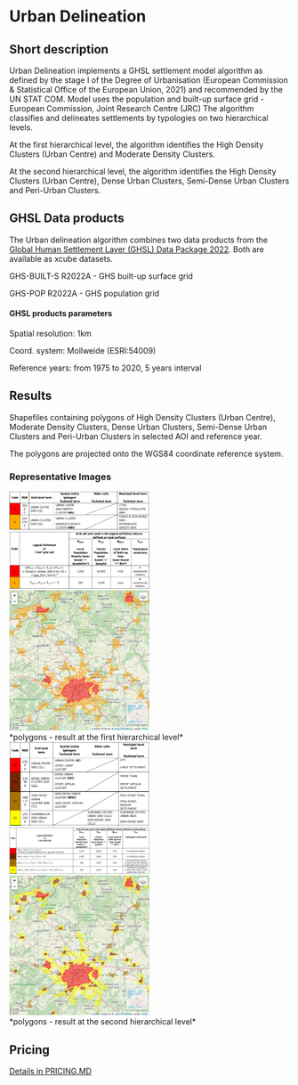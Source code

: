 # Urban Delineation

## Short description 

Urban Delineation implements a GHSL settlement model algorithm as defined by the stage I of the Degree of Urbanisation (European Commission & Statistical Office of the European Union, 2021) and recommended by the UN STAT COM. Model uses the population and built-up surface grid - European Commission, Joint Research Centre (JRC)
The algorithm classifies and delineates settlements by typologies on two hierarchical levels.

At the first hierarchical level, the algorithm identifies the High Density Clusters (Urban Centre) and Moderate Density Clusters.

At the second hierarchical level, the algorithm identifies the High Density Clusters (Urban Centre), Dense Urban Clusters, Semi-Dense Urban Clusters and Peri-Urban Clusters.

## GHSL Data products

The Urban delineation algorithm combines two data products from the [Global Human Settlement Layer (GHSL) Data Package 2022](https://ghsl.jrc.ec.europa.eu/documents/GHSL_Data_Package_2022.pdf). Both are available as xcube datasets.

 GHS-BUILT-S R2022A - GHS built-up surface grid
 
 GHS-POP R2022A - GHS population grid 

#### GHSL products parameters
Spatial resolution: 1km

Coord. system: Mollweide (ESRI:54009)

Reference years: from 1975 to 2020, 5 years interval



## Results 

Shapefiles containing polygons of High Density Clusters (Urban Centre), Moderate Density Clusters, Dense Urban Clusters, Semi-Dense Urban Clusters and Peri-Urban Clusters in selected AOI and reference year. 

The polygons are projected onto the WGS84 coordinate reference system.

### Representative Images 

<img src="ghsl-urban-delineation-level1-nomenclature.png" alt="level1 momenclature" width="50%"/>
<br>
<img src="ghsl-urban-delineation-level1-definition.png" alt="level1 definition" width="50%"/>
<br>
<img src="ghsl-urban-delineation-level1-result.png" alt="polygons - result at the first hierarchical level" width="50%"/>
<br>
*polygons - result at the first hierarchical level*

<img src="ghsl-urban-delineation-level2-nomenclature.png" alt="level2 momenclature" width="50%"/>
<br>
<img src="ghsl-urban-delineation-level2-definition.png" alt="level2 definition" width="50%"/>
<br>
<img src="ghsl-urban-delineation-level2-result.png" alt="polygons - result at the second hierarchical level" width="50%"/>
<br>
*polygons - result at the second hierarchical level*

## Pricing
[Details in PRICING.MD](PRICING.MD)